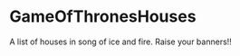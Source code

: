 GameOfThronesHouses
===================

A list of houses in song of ice and fire. Raise your banners!!
